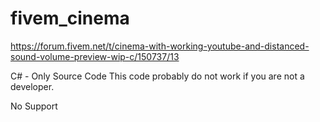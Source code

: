 # fivem_cinema

https://forum.fivem.net/t/cinema-with-working-youtube-and-distanced-sound-volume-preview-wip-c/150737/13

C# - Only Source Code
This code probably do not work if you are not a developer.

No Support
